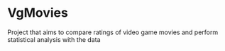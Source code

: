 # VgMovies
Project that aims to compare ratings of video game movies and perform statistical analysis with the data
